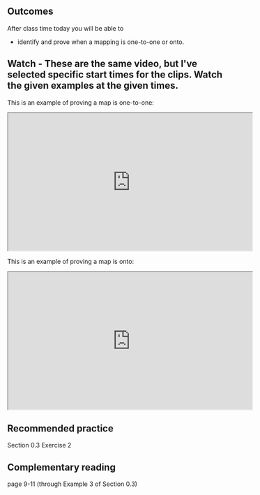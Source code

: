 ## Outcomes</h2>
After class time today you will be able to

* identify and prove when a mapping is one-to-one or onto.

## Watch - These are the same video, but I've selected specific start times for the clips. Watch the given examples at the given times.

This is an example of proving a map is one-to-one:<br />
<iframe title="YouTube video player" src="https://www.youtube.com/embed/-waMYKhhvQo?start=638" width="560" height="315" allowfullscreen="allowfullscreen" allow="accelerometer; autoplay; clipboard-write; encrypted-media; gyroscope; picture-in-picture"></iframe>

This is an example of proving a map is onto:<br />
<iframe title="YouTube video player" src="https://www.youtube.com/embed/-waMYKhhvQo?start=1731" width="560" height="315" allowfullscreen="allowfullscreen" allow="accelerometer; autoplay; clipboard-write; encrypted-media; gyroscope; picture-in-picture"></iframe>

## Recommended practice

Section 0.3 Exercise 2

## Complementary reading

page 9-11 (through Example 3 of Section 0.3)